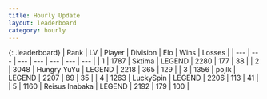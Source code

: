 ```yaml
---
title: Hourly Update
layout: leaderboard
category: hourly
---
```


{: .leaderboard}
| Rank | LV | Player | Division | Elo | Wins | Losses |
| --- | --- | --- | --- | --- | --- | --- |
| <span data-change="0">1</span> | 1787 | <span title="ID: 353063">Sktima</span> | LEGEND | <span data-change="0">2280</span> | <span data-change="0">177</span> | <span data-change="0">38</span> |
| <span data-change="0">2</span> | 3048 | <span title="ID: 164871">Hungry YuYu</span> | LEGEND | <span data-change="0">2218</span> | <span data-change="0">365</span> | <span data-change="0">129</span> |
| <span data-change="0">3</span> | 1356 | <span title="ID: 4783">pojlk</span> | LEGEND | <span data-change="0">2207</span> | <span data-change="0">89</span> | <span data-change="0">35</span> |
| <span data-change="0">4</span> | 1263 | <span title="ID: 498412">LuckySpin</span> | LEGEND | <span data-change="0">2206</span> | <span data-change="0">113</span> | <span data-change="0">41</span> |
| <span data-change="0">5</span> | 1160 | <span title="ID: 451068">Reisus Inabaka</span> | LEGEND | <span data-change="-7">2192</span> | <span data-change="1">179</span> | <span data-change="1">100</span> |